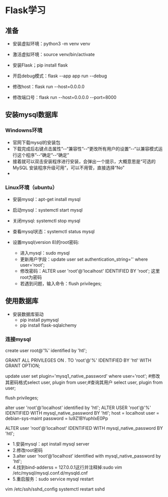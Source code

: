 # Flask学习

## 准备
- 安装虚拟环境：python3 -m venv venv

- 激活虚拟环境：source venv/bin/activate

- 安装Flask；pip install flask

- 开启debug模式：flask --app app run --debug

- 修改host：flask run --host=0.0.0.0

- 修改端口号：flask run --host=0.0.0.0 --port=8000

## 安装mysql数据库
### Windowns环境
- 官网下载mysql的安装包
- 下载完成后右键点击属性”--“兼容性”--“更改所有用户的设置”--“以兼容模式运行这个程序”--“确定”--“确定”  
- 接着就可以双击安装程序进行安装，会弹出一个提示，大概意思是“可选的 MySQL 安装程序升级可用”，可以不用管，直接选择“No”  
- 


### Linux环境（ubuntu）
- 安装mysql：apt-get install mysql
- 启动mysql：systemctl start mysql
- 关闭mysql: systemctl stop mysql
- 查看mysql状态：systemctl status mysql

- 设置mysql(version 8)的root密码:
  - 进入mysql：sudo mysql
  - 更新用户字段：update user set authentication_string='' where user='root';
  - 修改密码：ALTER user 'root'@'localhost' IDENTIFIED BY 'root'; 这里root为密码
  - 若遇到问题，输入命令：flush privileges;



## 使用数据库
- 安装数据库驱动
  - pip install pymysql
  - pip install flask-sqlalchemy

### 连接mysql

create user root@'%' identified by 'htl';

GRANT ALL PRIVILEGES ON *.* TO 'root'@'%' IDENTIFIED BY 'htl' WITH GRANT OPTION;

update user set plugin='mysq1_native_password' where user='root'; #修改其密码格式select user, plugin from user;#查询其用户
select user, plugin from user;


flush privileges;

alter user 'root'@'localhost' identified by 'htl';
ALTER USER 'root'@'%' IDENTIFIED WITH mysql_native_password BY 'htl';
host     = localhost
user     = debian-sys-maint
password = lu9Z1BYuphIxE0Pp


ALTER user 'root'@'localhost' IDENTIFIED WITH mysql_native_password BY 'htl';


- 1.安装mysql：apt install mysql server
- 2.修改root密码
- 3.alter user ‘root’@’localhost’ identified with mysql_native_password by 'htl';
- 4.找到bind-adderss = 127.0.0.1这行并注释掉:sudo vim /etc/mysql/mysql.conf.d/mysqld.cnf
- 5.重启服务：sudo service mysql restart


vim /etc/ssh/sshd_config
systemctl restart sshd